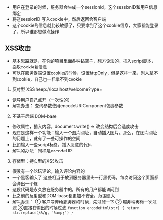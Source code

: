 * 用户在登录的时候，服务器会生成一个sessionid，这个sessionID和用户信息绑定
* 将这sessionID 写入cookie中，然后返回给客户端 
* 这个cookie的信息就比较敏感了，只要拿到了这个cookie信息，大家都能登录了，所以谁都想做点操作

## XSS攻击
* 基本思路就是，在你的项目里面各种钻空子，想方设法的，插入script脚本，盗取cookie和信息
* 可以在服务器端设置cookie的时候，设置httpOnly，但是这样一来，别人拿不到cookie，自己也一样拿不到cookie

1. 反射型 XSS  heep://localhost/welcome?type=<script>alert('我是攻击代码')</script>
- 诱导用户自己点开（一次性的）
- 解决办法： 查询参数使用encodeURIComponent包裹参数

2. 不基于后端 DOM-base
- 修改属性，插入内容，document.write() => 改变结构后会造成攻击
- 现在是这样一个功能：输入一个图片网址，自动插入图片。那么，在图片网址的问题上，就有了一些可操作的空间
- 比如输入一些script标签，插入恶意的代码
- 解决的办法：同样是encodeURI

3. 存储型：持久型的XSS攻击
- 假设有一个论坛评论，输入评论内容的
- 一个黑客输入了<script>alert(1)</script> 这些相当于放到服务器里头一行黑代码，每次访问这个页面都会弹出一个框
- 这段代码是永久放在服务器中的，所有的用户都能访问到
- 比之前的反射型和DOM-base都更加不安全，范围更大
- 解决办法： ① 客户端传给服务器的时候，先过滤一下  ② 服务端再做一次过滤  ③直接在输出的时候过滤
`
function encodeHtml(str) {
    return str.replace(/&/g, '&amp;')
}
`

